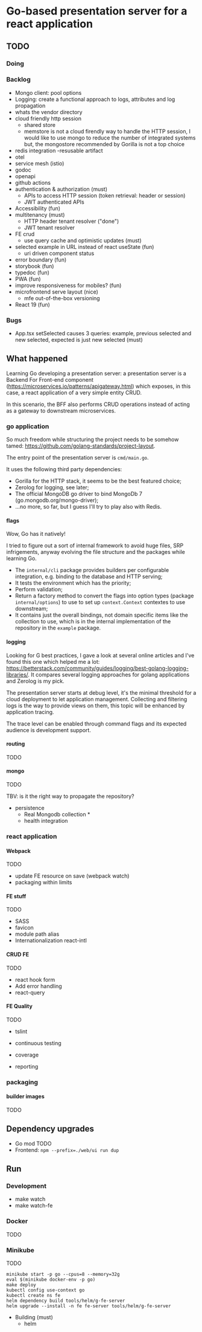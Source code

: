# Go-based presentation server for a react application

## TODO

### Doing

### Backlog

- Mongo client: pool options
- Logging: create a functional approach to logs, attributes and log propagation
- whats the vendor directory
- cloud friendly http session
  - shared store
  - memstore is not a cloud firendly way to handle the HTTP session, I would like to use mongo to reduce the number of integrated systems but, the mongostore recommended by Gorilla is not a top choice
- redis integration
-resusable artifact
- otel
- service mesh (istio)
- godoc
- openapi
- github actions
- authentication & authorization (must)
  - APIs to access HTTP session (token retrieval: header or session)
  - JWT authenticated APIs
- Accessibility (fun)
- multitenancy (must)
  - HTTP header tenant resolver ("done")
  - JWT tenant resolver
- FE crud
  - use query cache and optimistic updates (must)
- selected example in URL instead of react useState (fun)
  - uri driven component status
- error boundary (fun)
- storybook (fun)
- typedoc (fun)
- PWA (fun)
- improve responsiveness for mobiles? (fun)
- microfrontend serve layout (nice)
  - mfe out-of-the-box versioning
- React 19 (fun)

### Bugs

- App.tsx setSelected causes 3 queries: example, previous selected and new selected, expected is just new selected (must)

## What happened

Learning Go developing a presentation server: a presentation server is a Backend For Front-end component (<https://microservices.io/patterns/apigateway.html>) which exposes, in this case, a react application of a very simple entity CRUD.

In this scenario, the BFF also performs CRUD operations instead of acting as a gateway to downstream microservices.

### go application

So much freedom while structuring the project needs to be somehow tamed: <https://github.com/golang-standards/project-layout>.

The entry point of the presentation server is `cmd/main.go`.

It uses the following third party dependencies:

- Gorilla for the HTTP stack, it seems to be the best featured choice;
- Zerolog for logging, see later;
- The official MongoDB go driver to bind MongoDb 7 (go.mongodb.org/mongo-driver);
- ...no more, so far, but I guess I'll try to play also with Redis.

#### flags

Wow, Go has it natively!

I tried to figure out a sort of internal framework to avoid huge files, SRP infrigements, anyway evolving the file structure and the packages while learning Go.

- The `internal/cli` package provides builders per configurable integration, e.g. binding to the database and HTTP serving;
- It tests the environment which has the priority;
- Perform validation;
- Return a factory method to convert the flags into option types (package `internal/options`) to use to set up `context.Context` contextes to use downstream;
- It contains just the overall bindings, not domain specific items like the collection to use, which is in the internal implementation of the repository in the `example` package.

#### logging

Looking for G best practices, I gave a look at several online articles and I've found this one which helped me a lot: <https://betterstack.com/community/guides/logging/best-golang-logging-libraries/>. It compares several logging approaches for golang applications and Zerolog is my pick.

The presentation server starts at debug level, it's the minimal threshold for a cloud deployment to let application management. Collecting and filtering logs is the way to provide views on them, this topic will be enhanced by application tracing.

The trace level can be enabled through command flags and its expected audience is development support.

#### routing

TODO

#### mongo

TODO

TBV: is it the right way to propagate the repository?

- persistence
  - Real Mongodb collection *
  - health integration

### react application

#### Webpack

TODO

- update FE resource on save (webpack watch)
- packaging within limits

#### FE stuff

TODO

- SASS
- favicon
- module path alias
- Internationalization react-intl

#### CRUD FE

TODO

- react hook form
- Add error handling
- react-query

#### FE Quality

TODO

- tslint

- continuous testing
- coverage

- reporting

### packaging

#### builder images

TODO

## Dependency upgrades

- Go mod TODO
- Frontend: `npm --prefix=./web/ui run dup`

## Run

### Development

- make watch
- make watch-fe


### Docker

TODO

### Minikube

TODO

```shell
minikube start -p go --cpus=8 --memory=32g
eval $(minikube docker-env -p go)
make deploy
kubectl config use-context go
kubectl create ns fe
helm dependency build tools/helm/g-fe-server
helm upgrade --install -n fe fe-server tools/helm/g-fe-server
```

- Building (must)
  - helm

